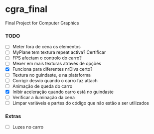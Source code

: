 # cgra_final
Final Project for Computer Graphics

### TODO

- [ ] Meter fora de cena os elementos
- [ ] MyPlane tem textura repeat activa? Certificar
- [ ] FPS afectam o controlo do carro?
- [ ] Mexer em mais texturas através de opções
- [X] Funciona para diferentes nrDivs certo?
- [ ] Textura no guindaste, e na plataforma
- [ ] Corrigir desvio quando o carro faz attach
- [ ] Animação de queda do carro
- [X] Inibir aceleração quando carro está no guindaste
- [ ] Verificar a iluminação da cena
- [ ] Limpar variáveis e partes do código que não estão a ser utilizados

### Extras

- [ ] Luzes no carro
